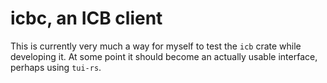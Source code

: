 # icbc, an ICB client

This is currently very much a way for myself to test the `icb` crate while developing it.
At some point it should become an actually usable interface, perhaps using `tui-rs`.
